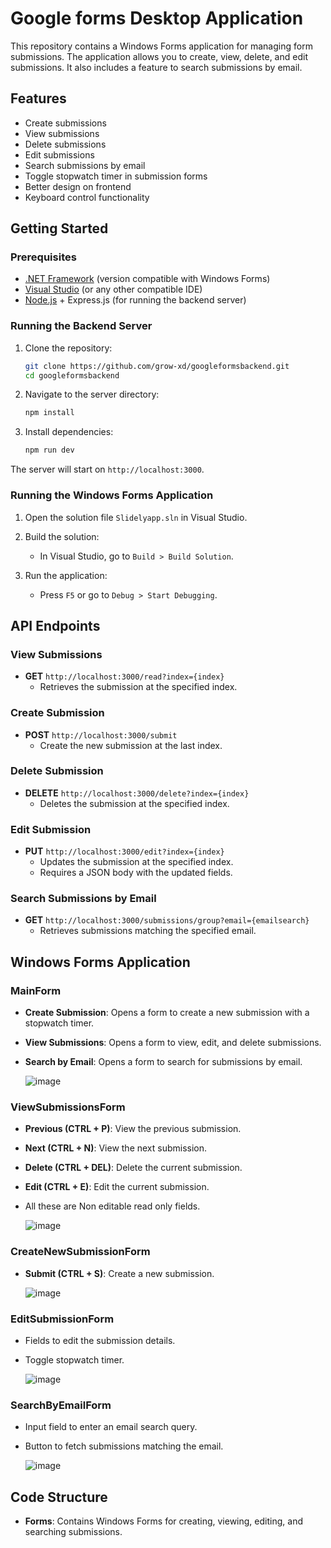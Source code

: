 # Google forms Desktop Application

This repository contains a Windows Forms application for managing form submissions. The application allows you to create, view, delete, and edit submissions. It also includes a feature to search submissions by email.

## Features

- Create submissions
- View submissions
- Delete submissions
- Edit submissions
- Search submissions by email
- Toggle stopwatch timer in submission forms
- Better design on frontend
- Keyboard control functionality

## Getting Started

### Prerequisites

- [.NET Framework](https://dotnet.microsoft.com/download/dotnet-framework) (version compatible with Windows Forms)
- [Visual Studio](https://visualstudio.microsoft.com/) (or any other compatible IDE)
- [Node.js](https://nodejs.org/) + Express.js (for running the backend server)

### Running the Backend Server

1. Clone the repository:
    ```sh
    git clone https://github.com/grow-xd/googleformsbackend.git
    cd googleformsbackend
    ```

2. Navigate to the server directory:
    ```sh
    npm install
    ```

3. Install dependencies:
    ```sh
    npm run dev
    ```

The server will start on `http://localhost:3000`.

### Running the Windows Forms Application

1. Open the solution file `Slidelyapp.sln` in Visual Studio.

2. Build the solution:
    - In Visual Studio, go to `Build > Build Solution`.

3. Run the application:
    - Press `F5` or go to `Debug > Start Debugging`.

## API Endpoints

### View Submissions

- **GET** `http://localhost:3000/read?index={index}`
  - Retrieves the submission at the specified index.

### Create Submission

- **POST** `http://localhost:3000/submit`
  - Create the new submission at the last index.

### Delete Submission

- **DELETE** `http://localhost:3000/delete?index={index}`
  - Deletes the submission at the specified index.

### Edit Submission

- **PUT** `http://localhost:3000/edit?index={index}`
  - Updates the submission at the specified index.
  - Requires a JSON body with the updated fields.

### Search Submissions by Email

- **GET** `http://localhost:3000/submissions/group?email={emailsearch}`
  - Retrieves submissions matching the specified email.

## Windows Forms Application

### MainForm

- **Create Submission**: Opens a form to create a new submission with a stopwatch timer.
- **View Submissions**: Opens a form to view, edit, and delete submissions.
- **Search by Email**: Opens a form to search for submissions by email.
  
  ![image](https://github.com/grow-xd/formsdesktopapp/assets/80830946/898b3ac4-efe4-49a3-bd18-b024c0fc9f05)


### ViewSubmissionsForm

- **Previous (CTRL + P)**: View the previous submission.
- **Next (CTRL + N)**: View the next submission.
- **Delete (CTRL + DEL)**: Delete the current submission.
- **Edit (CTRL + E)**: Edit the current submission.
- All these are Non editable read only fields.
  
  ![image](https://github.com/grow-xd/formsdesktopapp/assets/80830946/547d3ef9-e8e2-48ea-b818-f742e7f1449c)

### CreateNewSubmissionForm

- **Submit (CTRL + S)**: Create a new submission.
  
  ![image](https://github.com/grow-xd/formsdesktopapp/assets/80830946/f09443b5-09fe-4ab7-b8c8-f68d86e249b7)


### EditSubmissionForm

- Fields to edit the submission details.
- Toggle stopwatch timer.
  
  ![image](https://github.com/grow-xd/formsdesktopapp/assets/80830946/32bde84b-d961-4a6e-810a-aa596efbcfcf)

### SearchByEmailForm

- Input field to enter an email search query.
- Button to fetch submissions matching the email.
  
  ![image](https://github.com/grow-xd/formsdesktopapp/assets/80830946/9822ba0c-ee24-423a-b904-f2d1cddaa2f4)

## Code Structure

- **Forms**: Contains Windows Forms for creating, viewing, editing, and searching submissions.



